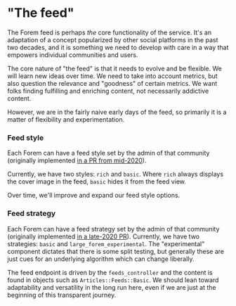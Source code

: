# "The feed"

The Forem feed is perhaps _the_ core functionality of the service. It's an
adaptation of a concept popularized by other social platforms in the past two
decades, and it is something we need to develop with care in a way that empowers
individual communities and users.

The core nature of "the feed" is that it needs to evolve and be flexible. We
will learn new ideas over time. We need to take into account metrics, but also
question the relevance and "goodness" of certain metrics. We want folks finding
fulfilling and enriching content, not necessarily addictive content.

However, we are in the fairly naive early days of the feed, so primarily it is a
matter of flexibility and experimentation.

### Feed style

Each Forem can have a feed style set by the admin of that community (originally
implemented [in a PR from mid-2020](https://github.com/forem/forem/pull/8721)).

Currently, we have two styles: `rich` and `basic`. Where `rich` always displays
the cover image in the feed, `basic` hides it from the feed view.

Over time, we'll improve and expand our feed style options.

### Feed strategy

Each Forem can have a feed strategy set by the admin of that community
(originally implemented
[in a late-2020 PR](https://github.com/forem/forem/pull/10245)). Currently, we
have two strategies: `basic` and `large_forem_experimental`. The "experimental"
component dictates that there is some split testing, but generally these are
just cues for an underlying algorithm which can change liberally.

The feed endpoint is driven by the `feeds_controller` and the content is found
in objects such as `Articles::Feeds::Basic`. We should lean toward adaptability
and versatility in the long run here, even if we are just at the beginning of
this transparent journey.
